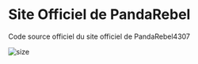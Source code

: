 # Site Officiel de PandaRebel
Code source officiel du site officiel de PandaRebel4307

<img src="https://img.shields.io/badge/state-beta-blue" alt="size">
